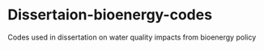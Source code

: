 # Dissertaion-bioenergy-codes
Codes used in dissertation on water quality impacts from bioenergy policy
